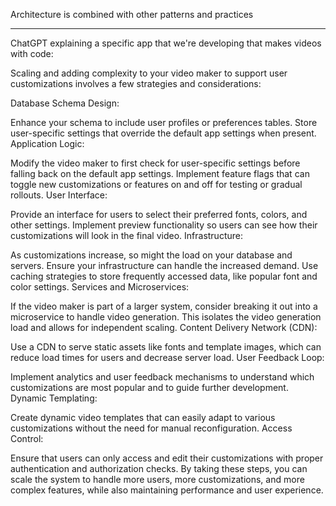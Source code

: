 
Architecture is combined with other patterns and practices

---

ChatGPT explaining a specific app that we're developing that makes videos with code:

Scaling and adding complexity to your video maker to support user customizations involves a few strategies and considerations:

Database Schema Design:

Enhance your schema to include user profiles or preferences tables.
Store user-specific settings that override the default app settings when present.
Application Logic:

Modify the video maker to first check for user-specific settings before falling back on the default app settings.
Implement feature flags that can toggle new customizations or features on and off for testing or gradual rollouts.
User Interface:

Provide an interface for users to select their preferred fonts, colors, and other settings.
Implement preview functionality so users can see how their customizations will look in the final video.
Infrastructure:

As customizations increase, so might the load on your database and servers. Ensure your infrastructure can handle the increased demand.
Use caching strategies to store frequently accessed data, like popular font and color settings.
Services and Microservices:

If the video maker is part of a larger system, consider breaking it out into a microservice to handle video generation.
This isolates the video generation load and allows for independent scaling.
Content Delivery Network (CDN):

Use a CDN to serve static assets like fonts and template images, which can reduce load times for users and decrease server load.
User Feedback Loop:

Implement analytics and user feedback mechanisms to understand which customizations are most popular and to guide further development.
Dynamic Templating:

Create dynamic video templates that can easily adapt to various customizations without the need for manual reconfiguration.
Access Control:

Ensure that users can only access and edit their customizations with proper authentication and authorization checks.
By taking these steps, you can scale the system to handle more users, more customizations, and more complex features, while also maintaining performance and user experience.